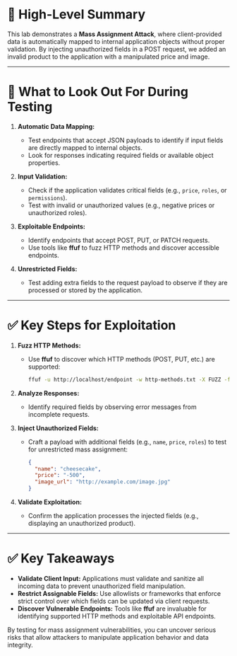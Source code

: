 # 📌 High-Level Summary

This lab demonstrates a **Mass Assignment Attack**, where client-provided data is automatically mapped to internal application objects without proper validation. By injecting unauthorized fields in a POST request, we added an invalid product to the application with a manipulated price and image.

---

# 🎯 What to Look Out For During Testing

1. **Automatic Data Mapping:**
    
    - Test endpoints that accept JSON payloads to identify if input fields are directly mapped to internal objects.
    - Look for responses indicating required fields or available object properties.
2. **Input Validation:**
    
    - Check if the application validates critical fields (e.g., `price`, `roles`, or `permissions`).
    - Test with invalid or unauthorized values (e.g., negative prices or unauthorized roles).
3. **Exploitable Endpoints:**
    
    - Identify endpoints that accept POST, PUT, or PATCH requests.
    - Use tools like **ffuf** to fuzz HTTP methods and discover accessible endpoints.
4. **Unrestricted Fields:**
    
    - Test adding extra fields to the request payload to observe if they are processed or stored by the application.

---

# ✅ Key Steps for Exploitation

1. **Fuzz HTTP Methods:**
    
    - Use **ffuf** to discover which HTTP methods (POST, PUT, etc.) are supported:
        
        ```bash
        ffuf -u http://localhost/endpoint -w http-methods.txt -X FUZZ -fc 405
        ```
        
2. **Analyze Responses:**
    
    - Identify required fields by observing error messages from incomplete requests.
3. **Inject Unauthorized Fields:**
    
    - Craft a payload with additional fields (e.g., `name`, `price`, `roles`) to test for unrestricted mass assignment:
        
        ```json
        {
          "name": "cheesecake",
          "price": "-500",
          "image_url": "http://example.com/image.jpg"
        }
        ```
        
4. **Validate Exploitation:**
    
    - Confirm the application processes the injected fields (e.g., displaying an unauthorized product).

---

# ✅ Key Takeaways

- **Validate Client Input:** Applications must validate and sanitize all incoming data to prevent unauthorized field manipulation.
- **Restrict Assignable Fields:** Use allowlists or frameworks that enforce strict control over which fields can be updated via client requests.
- **Discover Vulnerable Endpoints:** Tools like **ffuf** are invaluable for identifying supported HTTP methods and exploitable API endpoints.

By testing for mass assignment vulnerabilities, you can uncover serious risks that allow attackers to manipulate application behavior and data integrity.